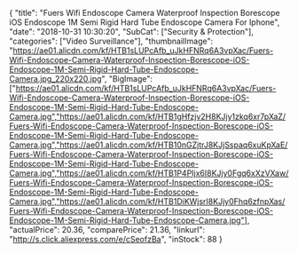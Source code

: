 {
	"title": "Fuers Wifi Endoscope Camera Waterproof Inspection Borescope iOS Endoscope 1M Semi Rigid Hard Tube Endoscope Camera For Iphone",
	"date": "2018-10-31 10:30:20",
	"SubCat": ["Security & Protection"],
	"categories": ["Video Surveillance"],
	"thumbnailImage": "https://ae01.alicdn.com/kf/HTB1sLUPcAfb_uJkHFNRq6A3vpXac/Fuers-Wifi-Endoscope-Camera-Waterproof-Inspection-Borescope-iOS-Endoscope-1M-Semi-Rigid-Hard-Tube-Endoscope-Camera.jpg_220x220.jpg",
	"BigImage": ["https://ae01.alicdn.com/kf/HTB1sLUPcAfb_uJkHFNRq6A3vpXac/Fuers-Wifi-Endoscope-Camera-Waterproof-Inspection-Borescope-iOS-Endoscope-1M-Semi-Rigid-Hard-Tube-Endoscope-Camera.jpg","https://ae01.alicdn.com/kf/HTB1gHfzjv2H8KJjy1zkq6xr7pXaZ/Fuers-Wifi-Endoscope-Camera-Waterproof-Inspection-Borescope-iOS-Endoscope-1M-Semi-Rigid-Hard-Tube-Endoscope-Camera.jpg","https://ae01.alicdn.com/kf/HTB10nGZjtrJ8KJjSspaq6xuKpXaE/Fuers-Wifi-Endoscope-Camera-Waterproof-Inspection-Borescope-iOS-Endoscope-1M-Semi-Rigid-Hard-Tube-Endoscope-Camera.jpg","https://ae01.alicdn.com/kf/HTB1P4PIjx6I8KJjy0Fgq6xXzVXaw/Fuers-Wifi-Endoscope-Camera-Waterproof-Inspection-Borescope-iOS-Endoscope-1M-Semi-Rigid-Hard-Tube-Endoscope-Camera.jpg","https://ae01.alicdn.com/kf/HTB1DiKWjsrI8KJjy0Fhq6zfnpXas/Fuers-Wifi-Endoscope-Camera-Waterproof-Inspection-Borescope-iOS-Endoscope-1M-Semi-Rigid-Hard-Tube-Endoscope-Camera.jpg"],
	"actualPrice": 20.36,
	"comparePrice": 21.36,
	"linkurl": "http://s.click.aliexpress.com/e/cSeofzBa",
	"inStock": 88
}
